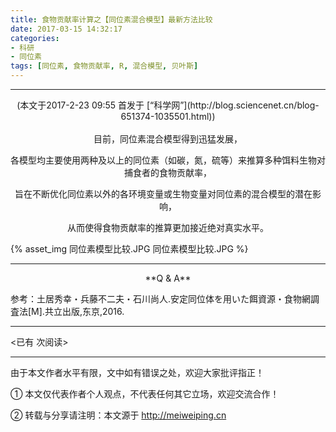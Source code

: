 ```yaml
---
title: 食物贡献率计算之【同位素混合模型】最新方法比较
date: 2017-03-15 14:32:17
categories: 
- 科研
- 同位素
tags: [同位素, 食物贡献率, R, 混合模型, 贝叶斯]
---
```


---

<center>(本文于2017-2-23 09:55 首发于 [“科学网”](http://blog.sciencenet.cn/blog-651374-1035501.html))</center>


<br>
<center>目前，同位素混合模型得到迅猛发展，

各模型均主要使用两种及以上的同位素（如碳，氮，硫等）来推算多种饵料生物对捕食者的食物贡献率，

旨在不断优化同位素以外的各环境变量或生物变量对同位素的混合模型的潜在影响，

从而使得食物贡献率的推算更加接近绝对真实水平。</center>

<!-- more -->

{% asset_img 同位素模型比较.JPG 同位素模型比较.JPG %}


---

<center>**Q & A**</center>

参考：土居秀幸・兵藤不二夫・石川尚人.安定同位体を用いた餌資源・食物網調査法[M].共立出版,东京,2016.








---

<span id="busuanzi_container_page_pv">
<已有 <span id="busuanzi_value_page_pv"></span> 次阅读>
</span>

---


由于本文作者水平有限，文中如有错误之处，欢迎大家批评指正！

① 本文仅代表作者个人观点，不代表任何其它立场，欢迎交流合作！

② 转载与分享请注明：本文源于 http://meiweiping.cn

